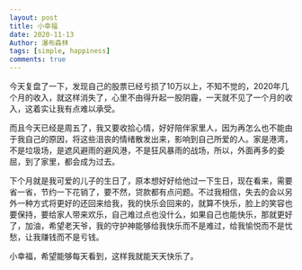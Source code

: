 ```yaml
---
layout: post
title: 小幸福
date: 2020-11-13
Author: 瀑布森林
tags: [simple, happiness]
comments: true
---
```


今天复盘了一下，发现自己的股票已经亏损了10万以上，不知不觉的，2020年几个月的收入，就这样消失了，心里不由得升起一股阴霾，一天就不见了一个月的收入，这着实让我有点难以承受。

而且今天已经是周五了，我又要收拾心情，好好陪伴家里人，因为再怎么也不能由于我自己的原因，将这些沮丧的情绪散发出来，影响到自己所爱的人。家是港湾，不是垃圾场，是遮风避雨的避风港，不是狂风暴雨的战场，所以，外面再多的委屈，到了家里，都会成为过去。

下个月就是我可爱的儿子的生日了，原本想好好给他过一下生日，现在看来，需要省一省，节约一下花销了，要不然，贷款都有点问题。不过我相信，失去的会以另外一种方式将更好的还回来给我，我的快乐会回来的，就算不快乐，脸上的笑容也要保持，要给家人带来欢乐，自己难过点也没什么，如果自己也能快乐，那就更好了，加油，希望老天爷，我的守护神能够给我快乐而不是难过，给我愉悦而不是忧愁，让我赚钱而不是亏钱。

小幸福，希望能够每天看到，这样我就能天天快乐了。
